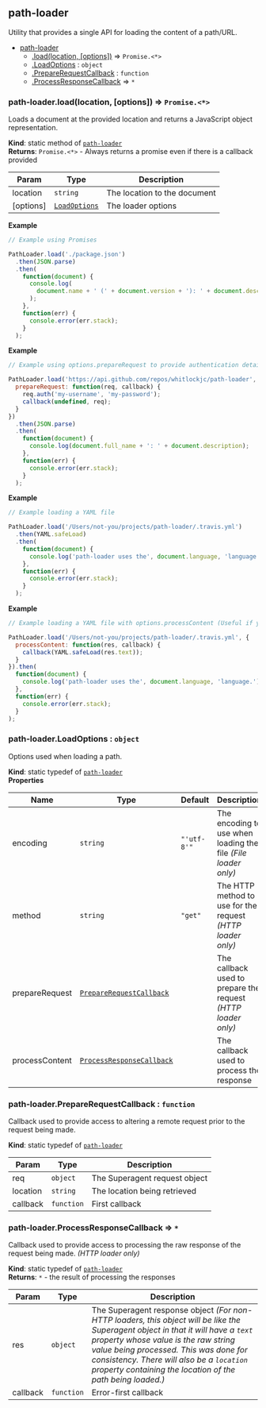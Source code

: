 <a name="module_path-loader"></a>

## path-loader

Utility that provides a single API for loading the content of a path/URL.

- [path-loader](#module_path-loader)
  - [.load(location, [options])](#module_path-loader.load) ⇒ <code>Promise.&lt;\*&gt;</code>
  - [.LoadOptions](#module_path-loader.LoadOptions) : <code>object</code>
  - [.PrepareRequestCallback](#module_path-loader.PrepareRequestCallback) : <code>function</code>
  - [.ProcessResponseCallback](#module_path-loader.ProcessResponseCallback) ⇒ <code>\*</code>

<a name="module_path-loader.load"></a>

### path-loader.load(location, [options]) ⇒ <code>Promise.&lt;\*&gt;</code>

Loads a document at the provided location and returns a JavaScript object representation.

**Kind**: static method of <code>[path-loader](#module_path-loader)</code>  
**Returns**: <code>Promise.&lt;\*&gt;</code> - Always returns a promise even if there is a callback provided

| Param     | Type                                                        | Description                  |
| --------- | ----------------------------------------------------------- | ---------------------------- |
| location  | <code>string</code>                                         | The location to the document |
| [options] | <code>[LoadOptions](#module_path-loader.LoadOptions)</code> | The loader options           |

**Example**

```js
// Example using Promises

PathLoader.load('./package.json')
  .then(JSON.parse)
  .then(
    function(document) {
      console.log(
        document.name + ' (' + document.version + '): ' + document.description
      );
    },
    function(err) {
      console.error(err.stack);
    }
  );
```

**Example**

```js
// Example using options.prepareRequest to provide authentication details for a remotely secure URL

PathLoader.load('https://api.github.com/repos/whitlockjc/path-loader', {
  prepareRequest: function(req, callback) {
    req.auth('my-username', 'my-password');
    callback(undefined, req);
  }
})
  .then(JSON.parse)
  .then(
    function(document) {
      console.log(document.full_name + ': ' + document.description);
    },
    function(err) {
      console.error(err.stack);
    }
  );
```

**Example**

```js
// Example loading a YAML file

PathLoader.load('/Users/not-you/projects/path-loader/.travis.yml')
  .then(YAML.safeLoad)
  .then(
    function(document) {
      console.log('path-loader uses the', document.language, 'language.');
    },
    function(err) {
      console.error(err.stack);
    }
  );
```

**Example**

```js
// Example loading a YAML file with options.processContent (Useful if you need information in the raw response)

PathLoader.load('/Users/not-you/projects/path-loader/.travis.yml', {
  processContent: function(res, callback) {
    callback(YAML.safeLoad(res.text));
  }
}).then(
  function(document) {
    console.log('path-loader uses the', document.language, 'language.');
  },
  function(err) {
    console.error(err.stack);
  }
);
```

<a name="module_path-loader.LoadOptions"></a>

### path-loader.LoadOptions : <code>object</code>

Options used when loading a path.

**Kind**: static typedef of <code>[path-loader](#module_path-loader)</code>  
**Properties**

| Name           | Type                                                                                | Default                                    | Description                                                    |
| -------------- | ----------------------------------------------------------------------------------- | ------------------------------------------ | -------------------------------------------------------------- |
| encoding       | <code>string</code>                                                                 | <code>&quot;&#x27;utf-8&#x27;&quot;</code> | The encoding to use when loading the file _(File loader only)_ |
| method         | <code>string</code>                                                                 | <code>&quot;get&quot;</code>               | The HTTP method to use for the request _(HTTP loader only)_    |
| prepareRequest | <code>[PrepareRequestCallback](#module_path-loader.PrepareRequestCallback)</code>   |                                            | The callback used to prepare the request _(HTTP loader only)_  |
| processContent | <code>[ProcessResponseCallback](#module_path-loader.ProcessResponseCallback)</code> |                                            | The callback used to process the response                      |

<a name="module_path-loader.PrepareRequestCallback"></a>

### path-loader.PrepareRequestCallback : <code>function</code>

Callback used to provide access to altering a remote request prior to the request being made.

**Kind**: static typedef of <code>[path-loader](#module_path-loader)</code>

| Param    | Type                  | Description                   |
| -------- | --------------------- | ----------------------------- |
| req      | <code>object</code>   | The Superagent request object |
| location | <code>string</code>   | The location being retrieved  |
| callback | <code>function</code> | First callback                |

<a name="module_path-loader.ProcessResponseCallback"></a>

### path-loader.ProcessResponseCallback ⇒ <code>\*</code>

Callback used to provide access to processing the raw response of the request being made. _(HTTP loader only)_

**Kind**: static typedef of <code>[path-loader](#module_path-loader)</code>  
**Returns**: <code>\*</code> - the result of processing the responses

| Param    | Type                  | Description                                                                                                                                                                                                                                                                                                                   |
| -------- | --------------------- | ----------------------------------------------------------------------------------------------------------------------------------------------------------------------------------------------------------------------------------------------------------------------------------------------------------------------------- |
| res      | <code>object</code>   | The Superagent response object _(For non-HTTP loaders, this object will be like the Superagent object in that it will have a `text` property whose value is the raw string value being processed. This was done for consistency. There will also be a `location` property containing the location of the path being loaded.)_ |
| callback | <code>function</code> | Error-first callback                                                                                                                                                                                                                                                                                                          |
